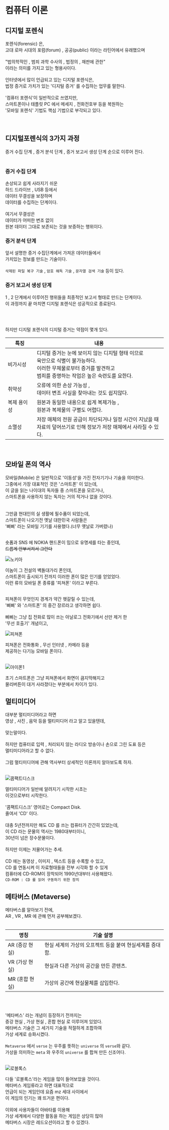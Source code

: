 # 컴퓨터 이론



## 디지털 포렌식

포렌식(forensic) 은,<br/>
고대 로마 시대의 포럼(forum) , 공공(public) 이라는 라틴어에서 유래했으며<br/>
<br/>
"법의학적인 , 범죄 과학 수사의 , 법정의 , 재판에 관한" <br/>
이라는 의미를 가지고 있는 형용사이다.<br/>
<br/>
인터넷에서 많이 언급되고 있는 디지털 포렌식은,<br/>
법정 증거로 가치가 있는 '디지털 증거' 를 수집하는 업무를 말한다.<br/>
<br/>
'컴퓨터 포렌식'이 일반적으로 쓰였지만,<br/>
스마트폰이나 태플릿 PC 에서 메세지 , 전화전호부 등을 복원하는<br/>
'모바일 포렌식' 기법도 핵심 기법으로 부각되고 있다.<br/>
<br/>
<br/>


## 디지털포렌식의 3가지 과정

증거 수집 단계 , 증거 분석 단계 , 증거 보고서 생성 단계 순으로 이루어 진다.<br/>
<br/>

### 증거 수집 단계

손상되고 쉽게 사라지기 쉬운<br/>
하드 드라이브 , USB 등에서<br/>
데이터 무결성을 보장하며<br/>
데이터를 수집하는 단계이다.<br/>
<br/>
여기서 무결성은<br/>
데이터가 어떠한 변조 없이<br/>
원본 데이터 그대로 보존되는 것을 보증하는 행위이다.

### 증거 분석 단계

앞서 설명한 증거 수집단계에서 가져온 데이터들에서<br/>
가치있는 정보를 만드는 기술이다.<br/>
<br/>
`삭제된 파일 복구 기술` , `암호 해독 기술` , `문자열 검색 기술` 등이 있다.

### 증거 보고서 생성 단계

1 , 2 단계에서 이루어진 행위들을 최종적인 보고서 형태로 만드는 단계이다.<br/>
이 과정까지 끝 마치면 디지털 포렌식은 성공적으로 종료된다.<br/>

<br/>
<br/>

하지만 디지털 포렌식의 디지털 증거는 약점이 몇개 있다.<br/>

|**특징**|**내용**|
|------------|----------|
| 비가시성 | 디지털 증거는 눈에 보이지 않는 디지털 형태 이므로<br/> 육안으로 식별이 불가능하다. <br/>이러한 무체물로부터 증거를 발견하고 <br/>범죄를 증명하는 작업은 높은 숙련도를 요한다. |
| 취약성 | 오류에 의한 손상 가능성 , <br/> 데이터 변조 사실을 찾아내는 것도 쉽지않다. |
| 복제 용이성 | 원본과 동일한 내용으로 쉽게 복제가능 ,<br/> 원본과 복제물의 구별도 어렵다. |
| 소멸성 | 저장 매체의 전원 공급이 차단되거나 일정 시간이 지났을 때<br/> 자료의 덮어쓰기로 인해 정보가 저장 매체에서 사라질 수 있다. |

<br/>

## 모바일 폰의 역사

모바일(Mobile) 은 일반적으로 '이동성'을 가진 전자기기나 기술을 의미한다.<br/>
그중에서 가장 대표적인 것은 '스마트폰' 이 있는데,<br/>
이 글을 읽는 나이대의 독자들 중 스마트폰을 모르거나,<br/>
스마트폰을 사용하지 않는 독자는 거의 적거나 없을 것이다.<br/>  
<br/>
그만큼 현대인의 실 생활에 필수품이 되었는데,<br/>
스마트폰이 나오기전 옛날 대한민국 사람들은<br/>
'삐삐' 라는 모바일 기기를 사용했다.(너무 옛날로 가버렸나)<br/>
<br/>

숏폼과 SNS 에 NOKIA 핸드폰이 밈으로 유명세를 타는 중인데,<br/>
~~드릅게 안부서져서 그런다~~

![노키아](https://github.com/user-attachments/assets/38e00fa5-1023-4ded-9b80-b80e0c8088f4)

이놈이 그 전설의 벽돌대가리 폰인데,<br/>
스마트폰이 출시되기 전까지 이러한 폰이 많은 인기를 얻었었다.<br/>
이런 류의 모바일 폰 종류를 '피쳐폰' 이라고 부른다.<br/>
<br/>

피쳐폰이 무엇인지 경계가 약간 헷갈릴 수 있는데,<br/>
'삐삐' 와 '스마트폰' 의 중간 장르라고 생각하면 쉽다.<br/>
<br/>
삐삐는 그냥 집 전화로 많이 쓰는 아날로그 전화기에서 선만 제거 한<br/>
'무선 호출기' 개념이고,

![피쳐폰](https://github.com/user-attachments/assets/0578c626-0e58-4370-a82e-9c45feff19d8)

피쳐폰은 전화통화 , 무선 인터넷 , 카메라 등을<br/>
제공하는 다기능 모바일 폰이다.<br/>
<br/>

![아이폰1](https://github.com/user-attachments/assets/f1a850ab-8257-4429-bf5c-403ba7083666)

초기 스마트폰은 그냥 피쳐폰에서 화면이 큼지막해지고<br/>
물리버튼이 대거 사라졌다는 부분에서 차이가 있다.<br/>



## 멀티미디어


대부분 멀티미디어라고 하면 <br/>
영상 , 사진 , 음악 등을 멀티미디어 라고 알고 있을텐데,<br/>
<br/>
맞는말이다.<br/>
<br/>
하지만 컴퓨터로 입력 , 처리되지 않는 라디오 방송이나 손으로 그린 도표 등은<br/>
멀티미디어라고 할 수 없다.<br/>
<br/>
그럼 멀티미디어에 관해 역사부터 상세적인 이론까지 알아보도록 하자.<br/>
<br/>

![콤팩트디스크](https://github.com/user-attachments/assets/76c5405c-a533-4a74-bac6-56fb6a83ebb3)

멀티미디어가 일반에 알려지기 시작한 시초는 <br/>
이것으로부터 시작한다.<br/>
<br/>
'콤팩트디스크' 영어로는 Compact Disk.<br/>
줄여서 'CD' 이다.<br/>
<br/>
대충 5년전까지만 해도 CD 를 쓰는 컴퓨터가 간간히 있었는데,<br/>
이 CD 라는 문물의 역사는 1980대부터이니,<br/>
30년이 넘은 장수문물이다.<br/>
<br/>
하지만 이제는 저물어가는 추세.<br/>
<br/>
CD 에는 동영상 , 이미지 , 텍스트 등을 수록할 수 있고,<br/>
CD 를 연동시켜 이 자료형태들을 전부 시각화 할 수 있게<br/>
컴퓨터에 CD-ROM이 장착되어 1990년대부터 사용해왔다.<br/>
`CD-ROM : CD 를 읽어 구동하기 위한 장치`





## 메타버스 (Metaverse)

메타버스를 알아보기 전에,<br/>
AR , VR , MR 에 관해 먼저 공부해보겠다.<br/>
<br/>

|**명칭**|**기술 설명**|
|------|------|
| AR (증강 현실) | 현실 세계의 가상의 오프젝트 등을 붙여 현실세계를 증대함. |
| VR (가상 현실) | 현실과 다른 가상의 공간을 만든 콘텐츠. |
| MR (혼합 현실) | 가상의 공간에 현실물체를 삽입한다. |

<br/>
<br/>

'메타버스' 라는 개념이 등장하기 전까지는 <br/>
증강 현실 , 가상 현실 , 혼합 현실 로 이루어져 있었다.<br/>
메타버스 기술은 그 세가지 기술을 적절하게 조합하여<br/>
가상 세계로 승화시켰다.<br/>
<br/>
`Metaverse` 에서 `verse` 는 우주를 뜻하는 `universe` 의 `verse`와 같다.<br/>
가상을 의미하는 `meta` 와 우주의 `universe` 를 합쳐 만든 신조어다.<br/>
<br/>

![로블록스](https://github.com/user-attachments/assets/3eab8dcc-643b-428b-937e-9252a29369ac)

다들 '로블록스'라는 게임을 많이 들어보았을 것이다.<br/>
메타버스 게임류라고 하면 대표적으로 <br/>
언급이 되는 게임인데 요즘 mz 세대 사이에서<br/>
이 게임의 인기는 꽤 뜨거운 편이다.<br/>
<br/>
이외에 사용자들이 아바타를 이용해<br/>
가상 세계에서 다양한 활동을 하는 게임은 상당히 많아<br/>
메타버스 시장은 레드오션이라고 할 수 있겠다.<br/>
<br/>
<br/>






